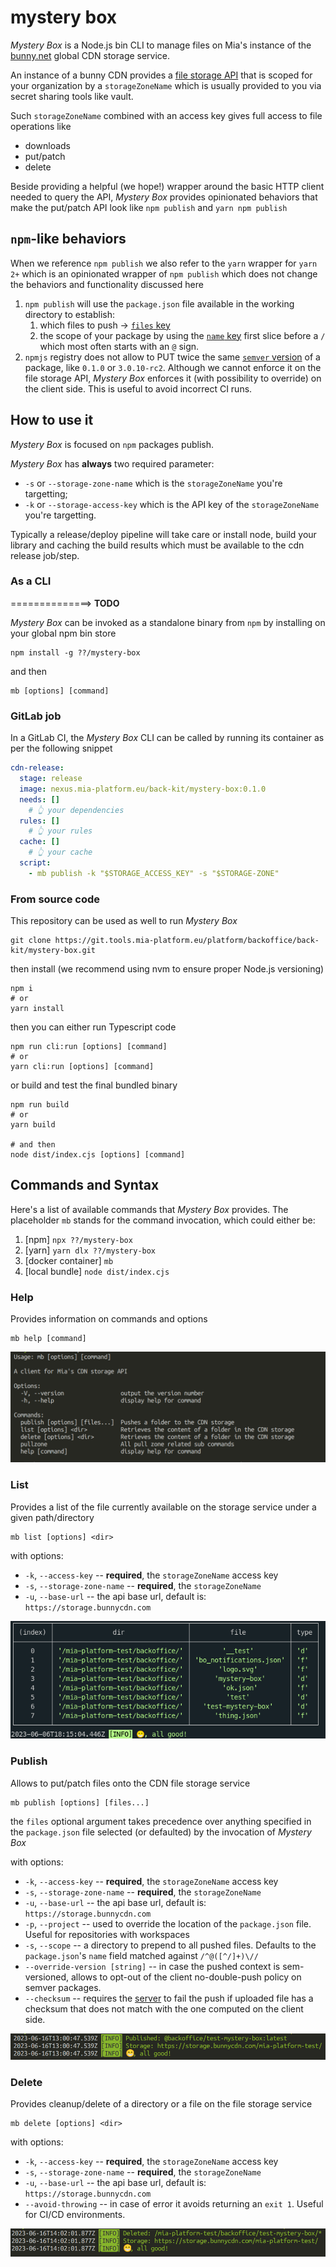 # mystery box

_Mystery Box_ is a Node.js bin CLI to manage files on Mia's instance of the [bunny.net](https://bunny.net) global CDN
storage service.

An instance of a bunny CDN provides a [file storage API](https://docs.bunny.net/reference/storage-api)
that is scoped for your organization by a `storageZoneName` which is usually provided to you via secret
sharing tools like vault.

Such `storageZoneName` combined with an access key gives full access to file operations like

- downloads
- put/patch
- delete

Beside providing a helpful (we hope!) wrapper around the basic HTTP client needed to query the API, _Mystery Box_
provides opinionated behaviors that make the put/patch API look like `npm publish` and `yarn npm publish`

## `npm`-like behaviors

When we reference `npm publish` we also refer to the `yarn` wrapper for `yarn 2+` which is an opinionated wrapper
of `npm publish` which does not change the behaviors and functionality discussed here

1. `npm publish` will use the `package.json` file available in the working directory to establish:
   1. which files to push -> [`files` key](https://docs.npmjs.com/cli/v9/configuring-npm/package-json#files)
   2. the scope of your package by using the [`name` key](https://docs.npmjs.com/cli/v9/configuring-npm/package-json#name) first slice before a `/` which most often starts with an `@` sign.
2. `npmjs` registry does not allow to PUT twice the same [`semver` version](https://semver.org/spec/v2.0.0.html) of a package, like `0.1.0` or `3.0.10-rc2`. Although we cannot enforce it on the file storage API, _Mystery Box_ enforces it (with possibility to override) on the client side. This is useful to avoid incorrect CI runs.

## How to use it

_Mystery Box_ is focused on `npm` packages publish.

_Mystery Box_ has **always** two required parameter:
- `-s` or `--storage-zone-name` which is the `storageZoneName` you're targetting;
- `-k` or `--storage-access-key` which is the API key of the `storageZoneName` you're targetting.

Typically a release/deploy pipeline will take care or install node, build your library and caching the build
results which must be available to the cdn release job/step.

### As a CLI

==============> **TODO**

_Mystery Box_ can be invoked as a standalone binary from `npm`
by installing on your global npm bin store

```shell
npm install -g ??/mystery-box
```

and then

```shell
mb [options] [command]
```

### GitLab job

In a GitLab CI, the _Mystery Box_ CLI can be called by running its container as per the following snippet

```yaml
cdn-release:
  stage: release
  image: nexus.mia-platform.eu/back-kit/mystery-box:0.1.0
  needs: []
    # 👆 your dependencies
  rules: []
    # 👆 your rules
  cache: []
    # 👆 your cache
  script:
    - mb publish -k "$STORAGE_ACCESS_KEY" -s "$STORAGE-ZONE"
```

### From source code

This repository can be used as well to run _Mystery Box_

```shell
git clone https://git.tools.mia-platform.eu/platform/backoffice/back-kit/mystery-box.git
```

then install (we recommend using nvm to ensure proper Node.js versioning)

```shell
npm i
# or
yarn install
```

then you can either run Typescript code

```shell
npm run cli:run [options] [command]
# or
yarn cli:run [options] [command]
```

or build and test the final bundled binary

```shell
npm run build
# or
yarn build

# and then
node dist/index.cjs [options] [command]
```

## Commands and Syntax

Here's a list of available commands that _Mystery Box_ provides. The
placeholder `mb` stands for the command invocation, which could either be:

1. [npm] `npx ??/mystery-box`
2. [yarn] `yarn dlx ??/mystery-box`
3. [docker container] `mb`
4. [local bundle] `node dist/index.cjs`

### Help

Provides information on commands and options

```shell
mb help [command]
```

![list](./docs/img/help.png)

### List

Provides a list of the file currently available on the storage service under
a given path/directory

```shell
mb list [options] <dir>
```

with options:

- `-k`, `--access-key` -- **required**, the `storageZoneName` access key
- `-s`, `--storage-zone-name` -- **required**, the `storageZoneName`
- `-u`, `--base-url` -- the api base url, default is: `https://storage.bunnycdn.com`

![list](./docs/img/list.png)

### Publish

Allows to put/patch files onto the CDN file storage service

```shell
mb publish [options] [files...]
```

the `files` optional argument takes precedence over anything specified in the `package.json`
file selected (or defaulted) by the invocation of _Mystery Box_

with options:

- `-k`, `--access-key` -- **required**, the `storageZoneName` access key
- `-s`, `--storage-zone-name` -- **required**, the `storageZoneName`
- `-u`, `--base-url` -- the api base url, default is: `https://storage.bunnycdn.com`
- `-p`, `--project` -- used to override the location of the `package.json` file. Useful for repositories with workspaces
- `-s`, `--scope` -- a directory to prepend to all pushed files. Defaults to the `package.json`'s `name` field matched against `/^@([^/]+)\//`
- `--override-version [string]` -- in case the pushed context is sem-versioned, allows to opt-out of the client no-double-push policy on semver packages.
- `--checksum` -- requires the [server](https://docs.bunny.net/reference/put_-storagezonename-path-filename) to fail the push if uploaded file has a checksum that does not match with the one computed on the client side.

![publish](./docs/img/publish.png)

### Delete

Provides cleanup/delete of a directory or a file on the file storage service

```shell
mb delete [options] <dir>
```

with options:

- `-k`, `--access-key` -- **required**, the `storageZoneName` access key
- `-s`, `--storage-zone-name` -- **required**, the `storageZoneName`
- `-u`, `--base-url` -- the api base url, default is: `https://storage.bunnycdn.com`
- `--avoid-throwing` -- in case of error it avoids returning an `exit 1`. Useful for CI/CD environments.

![delete](./docs/img/delete.png)
